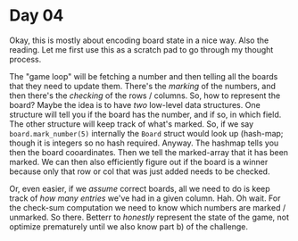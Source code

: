 # Day 04
Okay, this is mostly about encoding board state in a nice way. Also the reading. Let me first use this as a scratch pad to go through my thought process.

The "game loop" will be fetching a number and then telling all the boards that they need to update them. There's the _marking_ of the numbers, and then there's 
the _checking_ of the rows / columns. So, how to represent the board? Maybe the idea is to have _two_ low-level data structures. One structure will tell you if 
the board has the number, and if so, in which field. The other structure will keep track of what's marked. So, if we say `board.mark_number(5)` internally the 
`Board` struct would look up (hash-map; though it is integers so no hash required. Anyway. The hashmap tells you then the board cooardinates. Then we tell the 
marked-array that it has been marked. We can then also efficiently figure out if the board is a winner because only that row or col that was just added needs to be checked.

Or, even easier, if we _assume_ correct boards, all we need to do is keep track of _how many entries_ we've had in a given column. Hah. Oh wait. For the check-sum 
computation we need to know which numbers are marked / unmarked. So there. Betterr to _honestly_ represent the state of the game, not optimize prematurely until we 
also know part b) of the challenge.